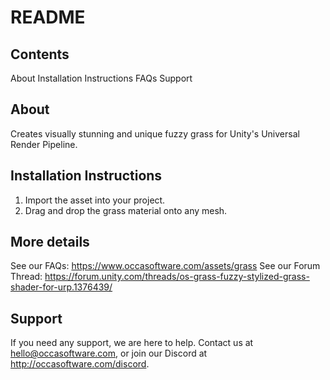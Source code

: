 README
================================

Contents
--------------------------------
About
Installation Instructions
FAQs
Support


About
--------------------------------
Creates visually stunning and unique fuzzy grass for Unity's Universal Render Pipeline.


Installation Instructions
--------------------------------
1. Import the asset into your project.
2. Drag and drop the grass material onto any mesh.


More details
--------------------------------
See our FAQs: https://www.occasoftware.com/assets/grass
See our Forum Thread: https://forum.unity.com/threads/os-grass-fuzzy-stylized-grass-shader-for-urp.1376439/


Support
--------------------------------
If you need any support, we are here to help.
Contact us at hello@occasoftware.com, or join our Discord at http://occasoftware.com/discord.